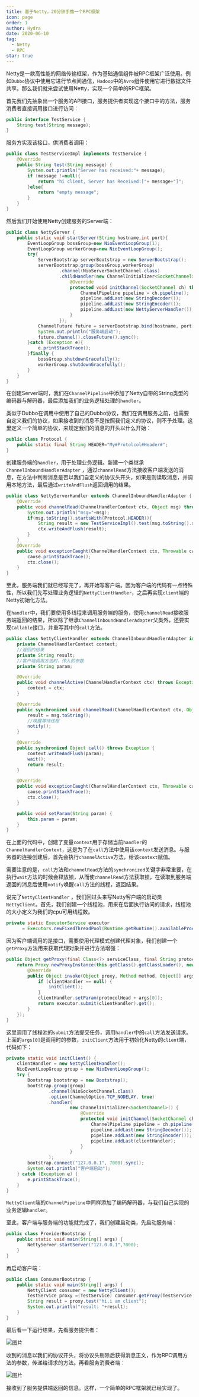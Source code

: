 ```yaml
---
title: 基于Netty，20分钟手撸一个RPC框架
icon: page
order: 1
author: Hydra
date: 2020-06-10
tag:
  - Netty
  - RPC
star: true
---
```




<!-- more -->

Netty是一款高性能的网络传输框架，作为基础通信组件被RPC框架广泛使用。例如`Dubbo`协议中使用它进行节点间通信，`Hadoop`中的`Avro`组件使用它进行数据文件共享。那么我们就来尝试使用Netty，实现一个简单的RPC框架。

首先我们先抽象出一个服务的API接口，服务提供者实现这个接口中的方法，服务消费者直接调用接口进行访问：

```java
public interface TestService {
    String test(String message);
}
```

服务方实现该接口，供消费者调用：

```java
public class TestServiceImpl implements TestService {
    @Override
    public String test(String message) {
        System.out.println("Server has received:"+ message);
        if (message !=null){
            return "hi client, Server has Received:["+ message+"]";
        }else{
            return "empty message";
        }
    }
}
```

然后我们开始使用Netty创建服务的Server端：

```java
public class NettyServer {
    public static void startServer(String hostname,int port){
        EventLoopGroup bossGroup=new NioEventLoopGroup(1);
        EventLoopGroup workerGroup=new NioEventLoopGroup();
        try{
            ServerBootstrap serverBootstrap = new ServerBootstrap();
            serverBootstrap.group(bossGroup,workerGroup)
                    .channel(NioServerSocketChannel.class)
                    .childHandler(new ChannelInitializer<SocketChannel>() {
                        @Override
                        protected void initChannel(SocketChannel ch) throws Exception {
                            ChannelPipeline pipeline = ch.pipeline();
                            pipeline.addLast(new StringDecoder());
                            pipeline.addLast(new StringEncoder());
                            pipeline.addLast(new NettyServerHandler());
                        }
                    });
            ChannelFuture future = serverBootstrap.bind(hostname, port).sync();
            System.out.println("服务端启动");
            future.channel().closeFuture().sync();
        }catch (Exception e){
            e.printStackTrace();
        }finally {
            bossGroup.shutdownGracefully();
            workerGroup.shutdownGracefully();
        }
    }
}
```

在创建Server端时，我们在`ChannelPipeline`中添加了Netty自带的String类型的编码器与解码器，最后添加我们的业务逻辑处理的`handler`。

类似于Dubbo在调用中使用了自己的Dubbo协议，我们在调用服务之前，也需要自定义我们的协议，如果接收到的消息不是按照我们定义的协议，则不予处理。这里定义一个简单的协议，来规定我们的消息的开头以什么开始：

```java
public class Protocol {
    public static final String HEADER="My#Protolcol#Header#";
}
```

创建服务端的`handler`，用于处理业务逻辑。新建一个类继承`ChannelInboundHandlerAdapter` ，通过`channelRead`方法接收客户端发送的消息，在方法中判断消息是否以我们自定义的协议头开头，如果是则读取消息，并调用本地方法，最后通过`writeAndFlush`返回调用的结果。

```java
public class NettyServerHandler extends ChannelInboundHandlerAdapter {
    @Override
    public void channelRead(ChannelHandlerContext ctx, Object msg) throws Exception {
        System.out.println("msg="+msg);
        if(msg.toString().startsWith(Protocol.HEADER)){
            String result = new TestServiceImpl().test(msg.toString().substring(msg.toString().lastIndexOf("#") + 1));
            ctx.writeAndFlush(result);
        }
    }
    @Override
    public void exceptionCaught(ChannelHandlerContext ctx, Throwable cause) throws Exception {
        cause.printStackTrace();
        ctx.close();
    }
}
```

至此，服务端我们就已经写完了，再开始写客户端。因为客户端的代码有一点特殊性，所以我们先写处理业务逻辑的`NettyClientHandler`，之后再实现`client`端的Netty初始化方法。

在`handler`中，我们要使用多线程来调用服务端的服务，使用`channelRead`接收服务端返回的结果，所以除了继承`ChannelInboundHandlerAdapter`父类外，还要实现`Callable`接口，并重写其中的`call`方法。

```java
public class NettyClientHandler extends ChannelInboundHandlerAdapter implements Callable {
    private ChannelHandlerContext context;
    //返回的结果
    private String result;
    //客户端调用方法时，传入的参数
    private String param;

    @Override
    public void channelActive(ChannelHandlerContext ctx) throws Exception {
        context = ctx;
    }

    @Override
    public synchronized void channelRead(ChannelHandlerContext ctx, Object msg) throws Exception {
        result = msg.toString();
        //唤醒等待线程
        notify();
    }

    @Override
    public synchronized Object call() throws Exception {
        context.writeAndFlush(param);
        wait();
        return result;
    }

    @Override
    public void exceptionCaught(ChannelHandlerContext ctx, Throwable cause) throws Exception {
        cause.printStackTrace();
        ctx.close();
    }

    public void setParam(String param) {
        this.param = param;
    }
}
```

在上面的代码中，创建了变量`context`用于存储当前`handler`的`ChannelHandlerContext`，这是为了在`call`方法中使用该`context`发送消息。与服务器的连接创建后，首先会执行`channelActive`方法，给该`context`赋值。

需要注意的是，`call`方法和`channelRead`方法的`synchronized`关键字非常重要，在执行`wait`方法的时候会释放锁，从而使`channelRead`方法获取锁，在读取到服务端返回的消息后使用`notify`唤醒`call`方法的线程，返回结果。

说完了`NettyClientHandler` ，我们回过头来写Netty客户端的启动类`NettyClient`。首先，我们创建一个线程池，用来在后面执行访问的请求，线程池的大小定义为我们的cpu可用线程数。

```java
private static ExecutorService executor 
      = Executors.newFixedThreadPool(Runtime.getRuntime().availableProcessors());
```

因为客户端调用的是接口，需要使用代理模式创建代理对象，我们创建一个`getProxy`方法用来获取代理对象并进行方法增强：

```java
public Object getProxy(final Class<?> serviceClass, final String protocolHead) {
    return Proxy.newProxyInstance(this.getClass().getClassLoader(), new Class<?>[]{serviceClass}, new InvocationHandler() {
        @Override
        public Object invoke(Object proxy, Method method, Object[] args) throws Throwable {
            if (clientHandler == null) {
                initClient();
            }
            clientHandler.setParam(protocolHead + args[0]);
            return executor.submit(clientHandler).get();
        }
    });
}
```

这里调用了线程池的`submit`方法提交任务，调用`handler`中的`call`方法发送请求。上面的`args[0]`是调用时的参数，`initClient`方法用于初始化Netty的`client`端，代码如下：

```java
private static void initClient() {
    clientHandler = new NettyClientHandler();
    NioEventLoopGroup group = new NioEventLoopGroup();
    try {
        Bootstrap bootstrap = new Bootstrap();
        bootstrap.group(group)
                .channel(NioSocketChannel.class)
                .option(ChannelOption.TCP_NODELAY, true)
                .handler(
                        new ChannelInitializer<SocketChannel>() {
                            @Override
                            protected void initChannel(SocketChannel ch) throws Exception {
                                ChannelPipeline pipeline = ch.pipeline();
                                pipeline.addLast(new StringDecoder());
                                pipeline.addLast(new StringEncoder());
                                pipeline.addLast(clientHandler);
                            }
                        }
                );
        bootstrap.connect("127.0.0.1", 7000).sync();
        System.out.println("客户端启动");
    } catch (Exception e) {
        e.printStackTrace();
    }
}
```

`NettyClient`端的`ChannelPipeline`中同样添加了编码解码器，与我们自己实现的业务逻辑`handler`。

至此，客户端与服务端的功能就完成了，我们创建启动类，先启动服务端：

```java
public class ProviderBootstrap {
    public static void main(String[] args) {
        NettyServer.startServer("127.0.0.1",7000);
    }
}
```

再启动客户端：

```java
public class ConsumerBootstrap {
    public static void main(String[] args) {
        NettyClient consumer = new NettyClient();
        TestService proxy =(TestService) consumer.getProxy(TestService.class, Protocol.HEADER);
        String result = proxy.test("hi,i am client");
        System.out.println("result: "+result);
    }
}
```

最后看一下运行结果，先看服务提供者：

![图片](https://p3-juejin.byteimg.com/tos-cn-i-k3u1fbpfcp/1fbfa65b44f14af3ace1946ab9852781~tplv-k3u1fbpfcp-zoom-1.image)

收到的消息以我们的协议开头，将协议头剔除后获得消息正文，作为RPC调用方法的参数，传递给请求的方法。再看服务消费者端：

![图片](https://p3-juejin.byteimg.com/tos-cn-i-k3u1fbpfcp/040db9f1d5174d4baefd97266645f6f2~tplv-k3u1fbpfcp-zoom-1.image)

接收到了服务提供端返回的信息。这样，一个简单的RPC框架就已经实现了。
